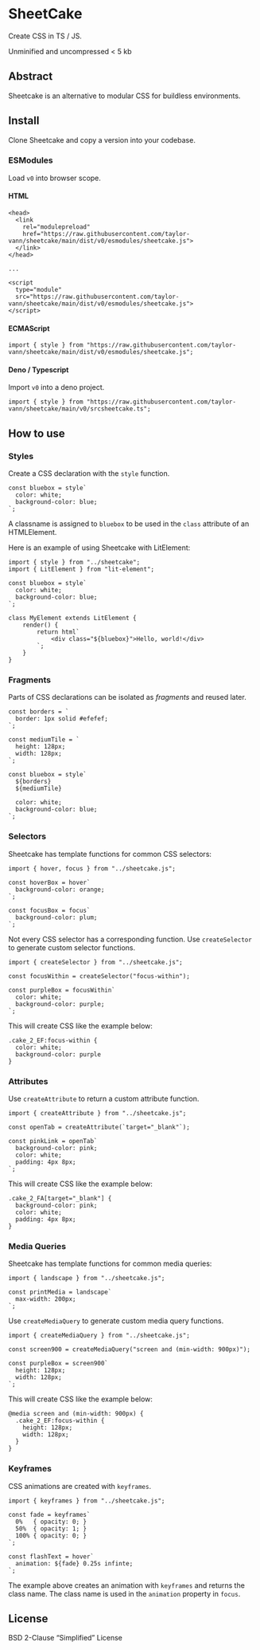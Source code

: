 # SheetCake

Create CSS in TS / JS. 

Unminified and uncompressed < 5 kb

## Abstract

Sheetcake is an alternative to modular CSS for buildless environments.

## Install

Clone Sheetcake and copy a version into your codebase.

### ESModules

Load `v0` into browser scope.

#### HTML
```
<head>
  <link
    rel="modulepreload"
    href="https://raw.githubusercontent.com/taylor-vann/sheetcake/main/dist/v0/esmodules/sheetcake.js">
  </link>
</head>

...

<script
  type="module"
  src="https://raw.githubusercontent.com/taylor-vann/sheetcake/main/dist/v0/esmodules/sheetcake.js">
</script>
```

#### ECMAScript
```
import { style } from "https://raw.githubusercontent.com/taylor-vann/sheetcake/main/dist/v0/esmodules/sheetcake.js";
```

#### Deno / Typescript

Import `v0` into a deno project.

```
import { style } from "https://raw.githubusercontent.com/taylor-vann/sheetcake/main/v0/srcsheetcake.ts";
```


## How to use

### Styles

Create a CSS declaration with the `style` function.

```
const bluebox = style`
  color: white;
  background-color: blue;
`;
```

A classname is assigned to `bluebox` to be used in the `class` attribute of an HTMLElement.

Here is an example of using Sheetcake with LitElement:

```
import { style } from "../sheetcake";
import { LitElement } from "lit-element";

const bluebox = style`
  color: white;
  background-color: blue;
`;

class MyElement extends LitElement {
	render() {
		return html`
			<div class="${bluebox}">Hello, world!</div>
		`;
	}
}
```

### Fragments

Parts of CSS declarations can be isolated as *fragments* and reused later.

```
const borders = `
  border: 1px solid #efefef;
`;

const mediumTile = `
  height: 128px;
  width: 128px;
`;

const bluebox = style`
  ${borders}
  ${mediumTile}

  color: white;
  background-color: blue;
`;
```

### Selectors

Sheetcake has template functions for common CSS selectors:

```
import { hover, focus } from "../sheetcake.js";

const hoverBox = hover`
  background-color: orange;
`;

const focusBox = focus`
  background-color: plum;
`;
```

Not every CSS selector has a corresponding function. Use `createSelector` to generate custom selector functions.

```
import { createSelector } from "../sheetcake.js";

const focusWithin = createSelector("focus-within");

const purpleBox = focusWithin`
  color: white;
  background-color: purple;
`;
```

This will create CSS like the example below:

```
.cake_2_EF:focus-within {
  color: white;
  background-color: purple
}
```

### Attributes

Use `createAttribute` to return a custom attribute function.

```
import { createAttribute } from "../sheetcake.js";

const openTab = createAttribute(`target="_blank"`);

const pinkLink = openTab`
  background-color: pink;
  color: white;
  padding: 4px 8px;
`;
```

This will create CSS like the example below:

```
.cake_2_FA[target="_blank"] {
  background-color: pink;
  color: white;
  padding: 4px 8px;
}
```

### Media Queries

Sheetcake has template functions for common media queries:

```
import { landscape } from "../sheetcake.js";

const printMedia = landscape`
  max-width: 200px;
`;
```

Use `createMediaQuery` to generate custom media query functions.

```
import { createMediaQuery } from "../sheetcake.js";

const screen900 = createMediaQuery("screen and (min-width: 900px)");

const purpleBox = screen900`
  height: 128px;
  width: 128px;
`;
```

This will create CSS like the example below:

```
@media screen and (min-width: 900px) {
  .cake_2_EF:focus-within {
    height: 128px;
    width: 128px;
  }
}
```

### Keyframes

CSS animations are created with `keyframes`.

```
import { keyframes } from "../sheetcake.js";

const fade = keyframes`
  0%   { opacity: 0; }
  50%  { opacity: 1; }
  100% { opacity: 0; }
`;

const flashText = hover`
  animation: ${fade} 0.25s infinte;
`;
```

The example above creates an animation with `keyframes` and returns the class name. The class name is used in the `animation` property in `focus`.

## License

BSD 2-Clause “Simplified” License